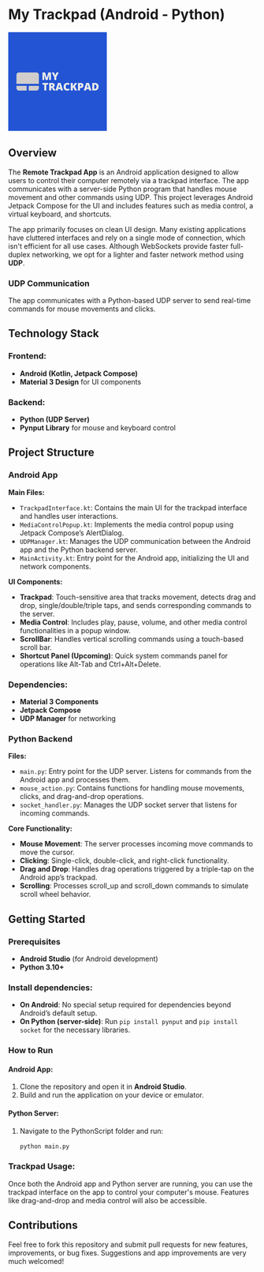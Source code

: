 # My Trackpad (Android - Python)
![Logo](https://github.com/KoviElango/TrackpadApp-Android/blob/master/Preview.png?raw=true)

## Overview
The **Remote Trackpad App** is an Android application designed to allow users to control their computer remotely via a trackpad interface. The app communicates with a server-side Python program that handles mouse movement and other commands using UDP. This project leverages Android Jetpack Compose for the UI and includes features such as media control, a virtual keyboard, and shortcuts.

The app primarily focuses on clean UI design. Many existing applications have cluttered interfaces and rely on a single mode of connection, which isn't efficient for all use cases. Although WebSockets provide faster full-duplex networking, we opt for a lighter and faster network method using **UDP**.

### UDP Communication
The app communicates with a Python-based UDP server to send real-time commands for mouse movements and clicks.

## Technology Stack

### Frontend:
- **Android (Kotlin, Jetpack Compose)**
- **Material 3 Design** for UI components

### Backend:
- **Python (UDP Server)**
- **Pynput Library** for mouse and keyboard control

## Project Structure

### Android App

**Main Files:**
- `TrackpadInterface.kt`: Contains the main UI for the trackpad interface and handles user interactions.
- `MediaControlPopup.kt`: Implements the media control popup using Jetpack Compose’s AlertDialog.
- `UDPManager.kt`: Manages the UDP communication between the Android app and the Python backend server.
- `MainActivity.kt`: Entry point for the Android app, initializing the UI and network components.

**UI Components:**
- **Trackpad**: Touch-sensitive area that tracks movement, detects drag and drop, single/double/triple taps, and sends corresponding commands to the server.
- **Media Control**: Includes play, pause, volume, and other media control functionalities in a popup window.
- **ScrollBar**: Handles vertical scrolling commands using a touch-based scroll bar.
- **Shortcut Panel (Upcoming)**: Quick system commands panel for operations like Alt-Tab and Ctrl+Alt+Delete.

### Dependencies:
- **Material 3 Components**
- **Jetpack Compose**
- **UDP Manager** for networking

### Python Backend

**Files:**
- `main.py`: Entry point for the UDP server. Listens for commands from the Android app and processes them.
- `mouse_action.py`: Contains functions for handling mouse movements, clicks, and drag-and-drop operations.
- `socket_handler.py`: Manages the UDP socket server that listens for incoming commands.

**Core Functionality:**
- **Mouse Movement**: The server processes incoming move commands to move the cursor.
- **Clicking**: Single-click, double-click, and right-click functionality.
- **Drag and Drop**: Handles drag operations triggered by a triple-tap on the Android app’s trackpad.
- **Scrolling**: Processes scroll_up and scroll_down commands to simulate scroll wheel behavior.

## Getting Started

### Prerequisites
- **Android Studio** (for Android development)
- **Python 3.10+**

### Install dependencies:
- **On Android**: No special setup required for dependencies beyond Android’s default setup.
- **On Python (server-side)**: Run `pip install pynput` and `pip install socket` for the necessary libraries.

### How to Run

#### Android App:

1. Clone the repository and open it in **Android Studio**.
2. Build and run the application on your device or emulator.

#### Python Server:

1. Navigate to the PythonScript folder and run:
    ```bash
    python main.py
    ```

### Trackpad Usage:

Once both the Android app and Python server are running, you can use the trackpad interface on the app to control your computer's mouse. Features like drag-and-drop and media control will also be accessible.

## Contributions

Feel free to fork this repository and submit pull requests for new features, improvements, or bug fixes. Suggestions and app improvements are very much welcomed!
